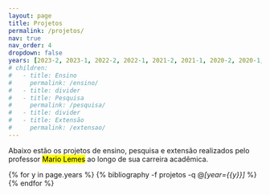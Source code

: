 ```yaml
---
layout: page
title: Projetos
permalink: /projetos/
nav: true
nav_order: 4
dropdown: false
years: [2023-2, 2023-1, 2022-2, 2022-1, 2021-2, 2021-1, 2020-2, 2020-1,2019-2, 2019-1, 2018-2, 2018-1, 2017-2, 2017-1, 2016-2, 2016-1, 2015-2, 2015-1, 2014-2]
# children: 
#   - title: Ensino
#     permalink: /ensino/
#   - title: divider
#   - title: Pesquisa
#     permalink: /pesquisa/
#   - title: divider
#   - title: Extensão
#     permalink: /extensao/
---
```


Abaixo estão os projetos de ensino, pesquisa e extensão realizados pelo professor <mark>Mario Lemes</mark> ao longo de sua carreira acadêmica.

<div class="publications">


{% for y in page.years  %}
  {% bibliography -f projetos -q @*[year={{y}}]* %}
{% endfor %}

<!-- {% for x in page.publisher  %}
  {%if x == 'UFG' %}
    <h4><mark>UFG</mark></h4>
  {% endif %}
{% endfor %} -->

</div>
